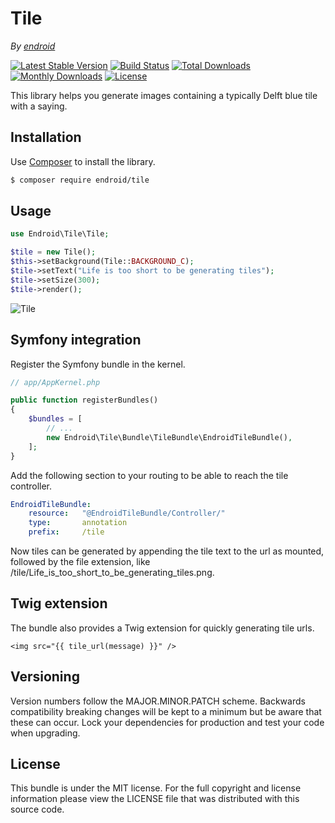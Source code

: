 # Tile

*By [endroid](https://endroid.nl/)*

[![Latest Stable Version](http://img.shields.io/packagist/v/endroid/tile.svg)](https://packagist.org/packages/endroid/tile)
[![Build Status](http://img.shields.io/travis/endroid/Tile.svg)](http://travis-ci.org/endroid/Tile)
[![Total Downloads](http://img.shields.io/packagist/dt/endroid/tile.svg)](https://packagist.org/packages/endroid/tile)
[![Monthly Downloads](http://img.shields.io/packagist/dm/endroid/tile.svg)](https://packagist.org/packages/endroid/tile)
[![License](http://img.shields.io/packagist/l/endroid/tile.svg)](https://packagist.org/packages/endroid/tile)

This library helps you generate images containing a typically Delft blue tile with a saying.

## Installation

Use [Composer](https://getcomposer.org/) to install the library.

``` bash
$ composer require endroid/tile
```

## Usage

```php
use Endroid\Tile\Tile;

$tile = new Tile();
$this->setBackground(Tile::BACKGROUND_C);
$tile->setText("Life is too short to be generating tiles");
$tile->setSize(300);
$tile->render();

```

![Tile](https://endroid.nl/tile/Life%20is%20too%20short%20to%20be%20generating%20tiles.png)

## Symfony integration

Register the Symfony bundle in the kernel.

```php
// app/AppKernel.php

public function registerBundles()
{
    $bundles = [
        // ...
        new Endroid\Tile\Bundle\TileBundle\EndroidTileBundle(),
    ];
}
```

Add the following section to your routing to be able to reach the tile controller.

``` yml
EndroidTileBundle:
    resource:   "@EndroidTileBundle/Controller/"
    type:       annotation
    prefix:     /tile
```

Now tiles can be generated by appending the tile text to the url as mounted, followed
by the file extension, like /tile/Life_is_too_short_to_be_generating_tiles.png.

## Twig extension

The bundle also provides a Twig extension for quickly generating tile urls.

``` twig
<img src="{{ tile_url(message) }}" />
```

## Versioning

Version numbers follow the MAJOR.MINOR.PATCH scheme. Backwards compatibility
breaking changes will be kept to a minimum but be aware that these can occur.
Lock your dependencies for production and test your code when upgrading.

## License

This bundle is under the MIT license. For the full copyright and license
information please view the LICENSE file that was distributed with this source code.